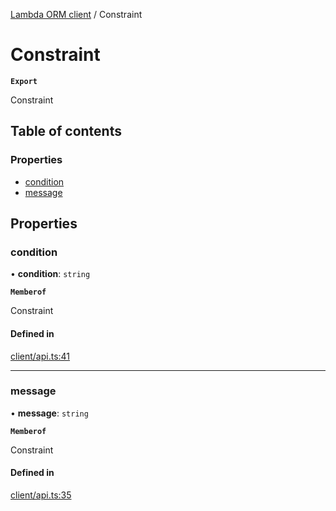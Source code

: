 [Lambda ORM client](../README.md) / Constraint

# Constraint

**`Export`**

Constraint

## Table of contents

### Properties

- [condition](Constraint.md#condition)
- [message](Constraint.md#message)

## Properties

### condition

• **condition**: `string`

**`Memberof`**

Constraint

#### Defined in

[client/api.ts:41](https://github.com/FlavioLionelRita/lambdaorm-client-node/blob/7c52331/src/lib/client/api.ts#L41)

___

### message

• **message**: `string`

**`Memberof`**

Constraint

#### Defined in

[client/api.ts:35](https://github.com/FlavioLionelRita/lambdaorm-client-node/blob/7c52331/src/lib/client/api.ts#L35)
